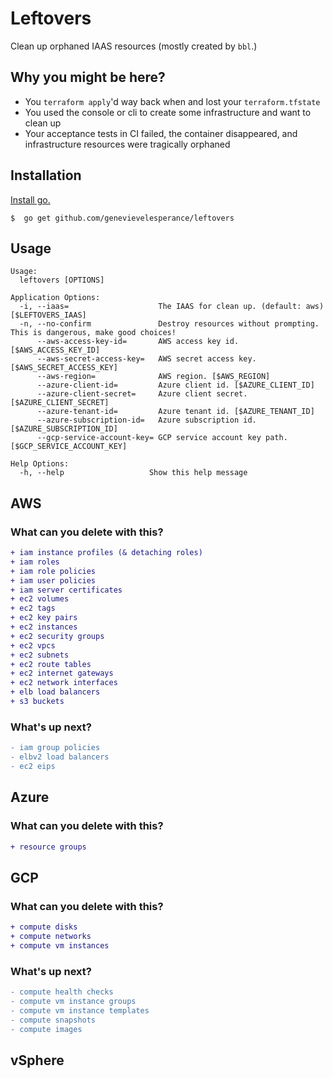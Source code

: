 # Leftovers

Clean up orphaned IAAS resources (mostly created by `bbl`.)

## Why you might be here?
- You `terraform apply`'d way back when and lost your `terraform.tfstate`
- You used the console or cli to create some infrastructure and want to clean up
- Your acceptance tests in CI failed, the container disappeared, and
infrastructure resources were tragically orphaned

## Installation

[Install go.](https://golang.org/doc/install)

```
$  go get github.com/genevievelesperance/leftovers
```

## Usage

```
Usage:
  leftovers [OPTIONS]

Application Options:
  -i, --iaas=                    The IAAS for clean up. (default: aws) [$LEFTOVERS_IAAS]
  -n, --no-confirm               Destroy resources without prompting. This is dangerous, make good choices!
      --aws-access-key-id=       AWS access key id. [$AWS_ACCESS_KEY_ID]
      --aws-secret-access-key=   AWS secret access key. [$AWS_SECRET_ACCESS_KEY]
      --aws-region=              AWS region. [$AWS_REGION]
      --azure-client-id=         Azure client id. [$AZURE_CLIENT_ID]
      --azure-client-secret=     Azure client secret. [$AZURE_CLIENT_SECRET]
      --azure-tenant-id=         Azure tenant id. [$AZURE_TENANT_ID]
      --azure-subscription-id=   Azure subscription id. [$AZURE_SUBSCRIPTION_ID]
      --gcp-service-account-key= GCP service account key path. [$GCP_SERVICE_ACCOUNT_KEY]

Help Options:
  -h, --help                   Show this help message
```

## AWS
### What can you delete with this?

```diff
+ iam instance profiles (& detaching roles)
+ iam roles
+ iam role policies
+ iam user policies
+ iam server certificates
+ ec2 volumes
+ ec2 tags
+ ec2 key pairs
+ ec2 instances
+ ec2 security groups
+ ec2 vpcs
+ ec2 subnets
+ ec2 route tables
+ ec2 internet gateways
+ ec2 network interfaces
+ elb load balancers
+ s3 buckets
```

### What's up next?

```diff
- iam group policies
- elbv2 load balancers
- ec2 eips
```

## Azure
### What can you delete with this?

```diff
+ resource groups
```

## GCP
### What can you delete with this?

```diff
+ compute disks
+ compute networks
+ compute vm instances
```
### What's up next?

```diff
- compute health checks
- compute vm instance groups
- compute vm instance templates
- compute snapshots
- compute images
```

## vSphere
